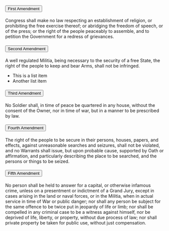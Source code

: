 <link rel="stylesheet" href="src/_includes/patterns/accordion/index.scss">

<div class="usa-accordion accordion">
  <h4 class="usa-accordion__heading">
    <button
      type="button"
      class="usa-accordion__button"
      aria-expanded="true"
      aria-controls="a1"
    >
      First Amendment
    </button>
  </h4>
  <div id="a1" class="usa-accordion__content usa-prose">
    <p>
      Congress shall make no law respecting an establishment of religion, or
      prohibiting the free exercise thereof; or abridging the freedom of speech,
      or of the press; or the right of the people peaceably to assemble, and to
      petition the Government for a redress of grievances.
    </p>
  </div>
  <h4 class="usa-accordion__heading">
    <button
      type="button"
      class="usa-accordion__button"
      aria-expanded="false"
      aria-controls="a2"
    >
      Second Amendment
    </button>
  </h4>
  <div id="a2" class="usa-accordion__content usa-prose">
    <p>
      A well regulated Militia, being necessary to the security of a free State,
      the right of the people to keep and bear Arms, shall not be infringed.
    </p>
    <ul>
      <li>This is a list item</li>
      <li>Another list item</li>
    </ul>
  </div>
  <h4 class="usa-accordion__heading">
    <button
      type="button"
      class="usa-accordion__button"
      aria-expanded="false"
      aria-controls="a3"
    >
      Third Amendment
    </button>
  </h4>
  <div id="a3" class="usa-accordion__content usa-prose">
    <p>
      No Soldier shall, in time of peace be quartered in any house, without the
      consent of the Owner, nor in time of war, but in a manner to be prescribed
      by law.
    </p>
  </div>
  <h4 class="usa-accordion__heading">
    <button
      type="button"
      class="usa-accordion__button"
      aria-expanded="false"
      aria-controls="a4"
    >
      Fourth Amendment
    </button>
  </h4>
  <div id="a4" class="usa-accordion__content usa-prose">
    <p>
      The right of the people to be secure in their persons, houses, papers, and
      effects, against unreasonable searches and seizures, shall not be
      violated, and no Warrants shall issue, but upon probable cause, supported
      by Oath or affirmation, and particularly describing the place to be
      searched, and the persons or things to be seized.
    </p>
  </div>
  <h4 class="usa-accordion__heading">
    <button
      type="button"
      class="usa-accordion__button"
      aria-expanded="false"
      aria-controls="a5"
    >
      Fifth Amendment
    </button>
  </h4>
  <div id="a5" class="usa-accordion__content usa-prose">
    <p>
      No person shall be held to answer for a capital, or otherwise infamous
      crime, unless on a presentment or indictment of a Grand Jury, except in
      cases arising in the land or naval forces, or in the Militia, when in
      actual service in time of War or public danger; nor shall any person be
      subject for the same offence to be twice put in jeopardy of life or limb;
      nor shall be compelled in any criminal case to be a witness against
      himself, nor be deprived of life, liberty, or property, without due
      process of law; nor shall private property be taken for public use,
      without just compensation.
    </p>
  </div>
</div>